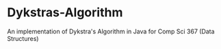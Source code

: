 # Dykstras-Algorithm
An implementation of Dykstra's Algorithm in Java for Comp Sci 367 (Data Structures)
